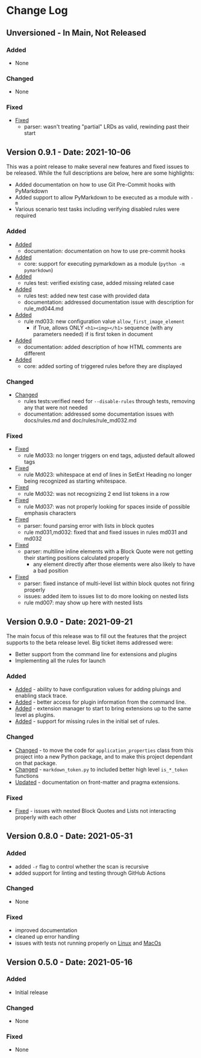 # Change Log

## Unversioned - In Main, Not Released

### Added

- None

### Changed

- None

### Fixed

- [Fixed](https://github.com/jackdewinter/pymarkdown/issues/47)
  - parser: wasn't treating "partial" LRDs as valid, rewinding past their start

## Version 0.9.1 - Date: 2021-10-06

This was a point release to make several new features and fixed
issues to be released.  While the full descriptions are below,
here are some highlights:

- Added documentation on how to use Git Pre-Commit hooks with PyMarkdown
- Added support to allow PyMarkdown to be executed as a module with `-m`
- Various scenario test tasks including verifying disabled rules were required

### Added

- [Added](https://github.com/jackdewinter/pymarkdown/issues/28)
  - documentation: documentation on how to use pre-commit hooks
- [Added](https://github.com/jackdewinter/pymarkdown/issues/31)
  - core: support for executing pymarkdown as a module (`python -m pymarkdown`)
- [Added](https://github.com/jackdewinter/pymarkdown/issues/37)
  - rules test: verified existing case, added missing related case
- [Added](https://github.com/jackdewinter/pymarkdown/issues/38)
  - rules test: added new test case with provided data
  - documentation: addressed documentation issue with description for rule_md044.md
- [Added](https://github.com/jackdewinter/pymarkdown/issues/40)
  - rule md033: new configuration value `allow_first_image_element`
    - if True, allows ONLY `<h1><img></h1>` sequence (with any parameters needed) if is first token in document
- [Added](https://github.com/jackdewinter/pymarkdown/issues/41)
  - documentation: added description of how HTML comments are different
- [Added](https://github.com/jackdewinter/pymarkdown/issues/42)
  - core: added sorting of triggered rules before they are displayed

### Changed

- [Changed](https://github.com/jackdewinter/pymarkdown/issues/36)
  - rules tests:verified need for `--disable-rules` through tests, removing any that were not needed
  - documentation: addressed some documentation issues with docs/rules.md and doc/rules/rule_md032.md

### Fixed

- [Fixed](https://github.com/jackdewinter/pymarkdown/issues/22)
  - rule Md033: no longer triggers on end tags, adjusted default allowed tags
- [Fixed](https://github.com/jackdewinter/pymarkdown/issues/23)
  - rule Md023: whitespace at end of lines in SetExt Heading no longer being recognized as starting whitespace.
- [Fixed](https://github.com/jackdewinter/pymarkdown/issues/27)
  - rule Md032: was not recognizing 2 end list tokens in a row
- [Fixed](https://github.com/jackdewinter/pymarkdown/issues/32)
  - rule Md037: was not properly looking for spaces inside of possible emphasis characters
- [Fixed](https://github.com/jackdewinter/pymarkdown/issues/33)
  - parser: found parsing error with lists in block quotes
  - rule md031,md032: fixed that and fixed issues in rules md031 and md032
- [Fixed](https://github.com/jackdewinter/pymarkdown/issues/34)
  - parser: multiline inline elements with a Block Quote were not getting their starting positions calculated properly
    - any element directly after those elements were also likely to have a bad position
- [Fixed](https://github.com/jackdewinter/pymarkdown/issues/39)
  - parser: fixed instance of multi-level list within block quotes not firing properly
  - issues: added item to issues list to do more looking on nested lists
  - rule md007: may show up here with nested lists

## Version 0.9.0 - Date: 2021-09-21

The main focus of this release was to fill out the features that the
project supports to the beta release level.  Big ticket items addressed
were:

- Better support from the command line for extensions and plugins
- Implementing all the rules for launch

### Added

- [Added](https://github.com/jackdewinter/pymarkdown/issues/8) - ability to have configuration values for adding pluings and enabling stack trace.
- [Added](https://github.com/jackdewinter/pymarkdown/issues/9) - better access for plugin information from the command line.
- [Added](https://github.com/jackdewinter/pymarkdown/issues/12) - extension manager to start to bring extensions up to the same level as plugins.
- [Added](https://github.com/jackdewinter/pymarkdown/issues/14) - support for missing rules in the initial set of rules.

### Changed

- [Changed](https://github.com/jackdewinter/pymarkdown/issues/7) - to move the code for `application_properties` class from this project into a new Python package, and to make this project dependant on that package.
- [Changed](https://github.com/jackdewinter/pymarkdown/issues/10) - `markdown_token.py` to included better high level `is_*_token` functions
- [Updated](https://github.com/jackdewinter/pymarkdown/issues/11) - documentation on front-matter and pragma extensions.

### Fixed

- [Fixed](https://github.com/jackdewinter/pymarkdown/issues/13) - issues with nested Block Quotes and Lists not interacting properly with each other

## Version 0.8.0 - Date: 2021-05-31

### Added

- added `-r` flag to control whether the scan is recursive
- added support for linting and testing through GitHub Actions

### Changed

- None

### Fixed

- improved documentation
- cleaned up error handling
- issues with tests not running properly on [Linux](https://github.com/jackdewinter/pymarkdown/issues/4) and [MacOs](https://github.com/jackdewinter/pymarkdown/issues/5)

## Version 0.5.0 - Date: 2021-05-16

### Added

- Initial release

### Changed

- None

### Fixed

- None
